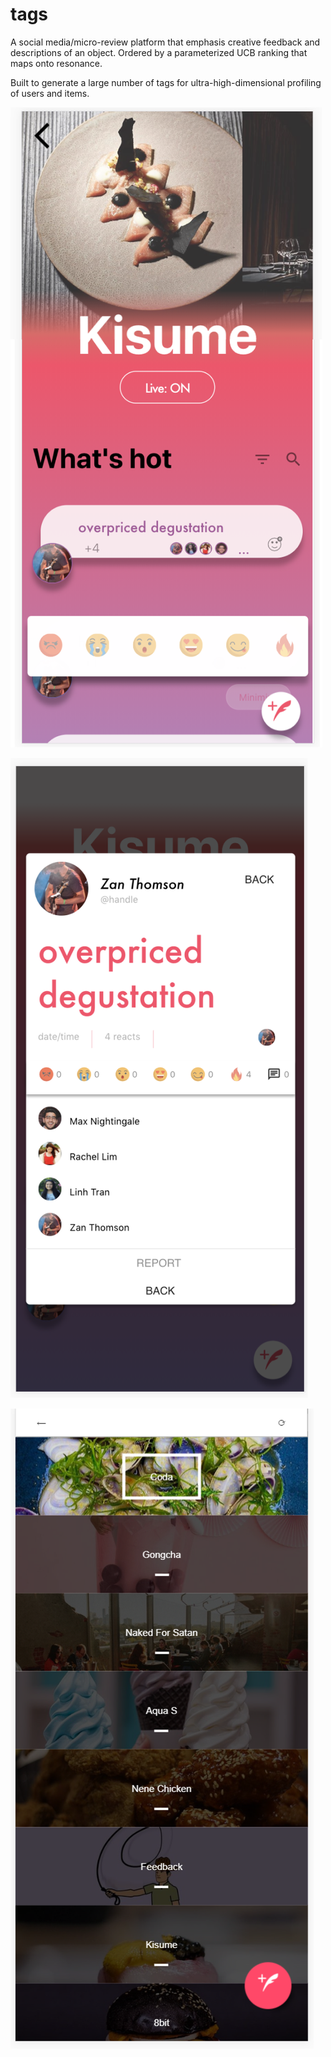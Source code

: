 # tags

A social media/micro-review platform that emphasis creative feedback and descriptions of an object. Ordered by a parameterized UCB ranking that maps onto resonance.

Built to generate a large number of tags for ultra-high-dimensional profiling of users and items.

![alt text](https://github.com/Z-an/tags/blob/master/client/src/Assets/tags_ui.png)

![alt text](https://github.com/Z-an/tags/blob/master/client/src/Assets/tag_view.png)

![alt text](https://github.com/Z-an/tags/blob/master/client/src/Assets/select.png)
